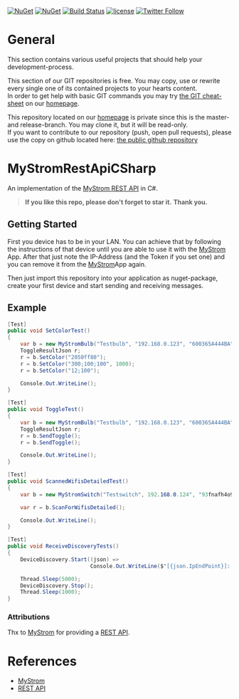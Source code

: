 [![NuGet](https://img.shields.io/nuget/v/MyStromRestApiCSharp.svg)](https://www.nuget.org/packages/MyStromRestApiCSharp/) [![NuGet](https://img.shields.io/nuget/dt/MyStromRestApiCSharp.svg)](https://www.nuget.org/packages/MyStromRestApiCSharp/) [![Build Status](https://travis-ci.org/UnterrainerInformatik/MyStromRestApiCSharp.svg?branch=master)](https://travis-ci.org/UnterrainerInformatik/MyStromRestApiCSharp)
 [![license](https://img.shields.io/github/license/unterrainerinformatik/MyStromRestApiCSharp.svg?maxAge=2592000)](http://unlicense.org)  [![Twitter Follow](https://img.shields.io/twitter/follow/throbax.svg?style=social&label=Follow&maxAge=2592000)](https://twitter.com/throbax)  

# General

This section contains various useful projects that should help your development-process.  

This section of our GIT repositories is free. You may copy, use or rewrite every single one of its contained projects to your hearts content.  
In order to get help with basic GIT commands you may try [the GIT cheat-sheet][coding] on our [homepage][homepage].  

This repository located on our  [homepage][homepage] is private since this is the master- and release-branch. You may clone it, but it will be read-only.  
If you want to contribute to our repository (push, open pull requests), please use the copy on github located here: [the public github repository][github]  

# MyStromRestApiCSharp
An implementation of the [MyStrom REST API][mystromapi] in C#.

> **If you like this repo, please don't forget to star it.**
> **Thank you.**



## Getting Started

First you device has to be in your LAN. You can achieve that by following the instructions of that device until you are able to use it with the [MyStrom][mystrom] App.
After that just note the IP-Address (and the Token if you set one) and you can remove it from the [MyStrom][mystrom]App again.

Then just import this repository into your application as nuget-package, create your first device and start sending and receiving messages.

## Example

```c#
[Test]
public void SetColorTest()
{
    var b = new MyStromBulb("Testbulb", "192.168.0.123", "600365A444BA", "93fnafh4o9f8h943rh");
    ToggleResultJson r;
    r = b.SetColor("2050ff80");
    r = b.SetColor("300;100;100", 1000);
    r = b.SetColor("12;100");

    Console.Out.WriteLine();
}
```

```c#
[Test]
public void ToggleTest()
{
    var b = new MyStromBulb("Testbulb", "192.168.0.123", "600365A444BA", "93fnafh4o9f8h943rh");
    ToggleResultJson r;
    r = b.SendToggle();
    r = b.SendToggle();

    Console.Out.WriteLine();
}
```

```c#
[Test]
public void ScannedWifisDetailedTest()
{
    var b = new MyStromSwitch("Testswitch", 192.168.0.124", "93fnafh4o9f8h943rh");

    var r = b.ScanForWifisDetailed();

    Console.Out.WriteLine();
}
```

```c#
[Test]
public void ReceiveDiscoveryTests()
{
    DeviceDiscovery.Start((json) =>
                          Console.Out.WriteLine($"[{json.IpEndPoint}]: {json.MacAddress}-{json.DeviceType}"));

    Thread.Sleep(5000);
    DeviceDiscovery.Stop();
    Thread.Sleep(1000);
}
```





### Attributions

Thx to [MyStrom][mystrom] for providing a [REST API][mystromapi].



# References

- [MyStrom][mystrom]
- [REST API][mystromapi]



[homepage]: http://www.unterrainer.info
[coding]: http://www.unterrainer.info/Home/Coding
[github]: https://github.com/UnterrainerInformatik/MyStromRestApiCSharp
[mystromapi]:  https://api.mystrom.ch/?version=latest
[mystrom]: https://mystrom.com